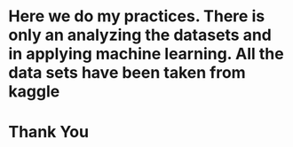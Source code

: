 # Here we do my practices. There is only an analyzing the datasets and in applying machine learning. All the data sets have been taken from kaggle 
# Thank You
